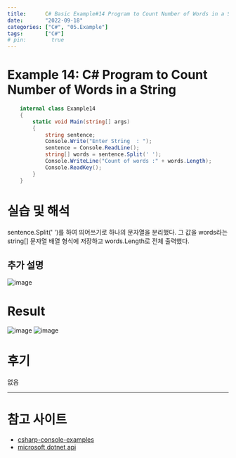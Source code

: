 ```yaml
---
title:      C# Basic Example#14 Program to Count Number of Words in a String
date:       "2022-09-18"
categories: ["C#", "05.Example"]
tags:       ["C#"]
# pin:        true
---
```


# Example 14: C# Program to Count Number of Words in a String
```c#
    internal class Example14
    {
        static void Main(string[] args)
        {
            string sentence;
            Console.Write("Enter String  : ");
            sentence = Console.ReadLine();
            string[] words = sentence.Split(' ');
            Console.WriteLine("Count of words :" + words.Length);
            Console.ReadKey();
        }
    }
```

# 실습 및 해석
sentence.Split(' ')를 하여 띄어쓰기로 하나의 문자열을 분리했다. 그 값을 words라는 string[] 문자열 배열 형식에 저장하고 words.Length로 전체 출력했다.

## 추가 설명
![image](https://user-images.githubusercontent.com/85896566/190882480-02456ebd-f3a6-434f-a3ec-f9aa09d231e9.png)

# Result
![image](https://user-images.githubusercontent.com/85896566/190882410-c2f29d6a-f06d-43e0-be66-e82caed023c4.png)
![image](https://user-images.githubusercontent.com/85896566/190882425-53bb6ea5-87b4-41fb-938c-deb3299486fe.png)

# 후기
없음

---

# 참고 사이트
- [csharp-console-examples](https://www.csharp-console-examples.com/csharp-console/c-console-examples/)
- [microsoft dotnet api](https://learn.microsoft.com/ko-kr/dotnet/csharp/how-to/parse-strings-using-split)